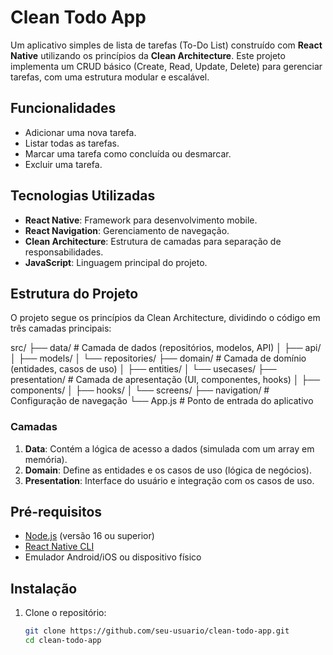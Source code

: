 # Clean Todo App

Um aplicativo simples de lista de tarefas (To-Do List) construído com **React Native** utilizando os princípios da **Clean Architecture**. Este projeto implementa um CRUD básico (Create, Read, Update, Delete) para gerenciar tarefas, com uma estrutura modular e escalável.

## Funcionalidades
- Adicionar uma nova tarefa.
- Listar todas as tarefas.
- Marcar uma tarefa como concluída ou desmarcar.
- Excluir uma tarefa.

## Tecnologias Utilizadas
- **React Native**: Framework para desenvolvimento mobile.
- **React Navigation**: Gerenciamento de navegação.
- **Clean Architecture**: Estrutura de camadas para separação de responsabilidades.
- **JavaScript**: Linguagem principal do projeto.

## Estrutura do Projeto
O projeto segue os princípios da Clean Architecture, dividindo o código em três camadas principais:


src/
├── data/              # Camada de dados (repositórios, modelos, API)
│   ├── api/
│   ├── models/
│   └── repositories/
├── domain/            # Camada de domínio (entidades, casos de uso)
│   ├── entities/
│   └── usecases/
├── presentation/      # Camada de apresentação (UI, componentes, hooks)
│   ├── components/
│   ├── hooks/
│   └── screens/
├── navigation/        # Configuração de navegação
└── App.js             # Ponto de entrada do aplicativo



### Camadas
1. **Data**: Contém a lógica de acesso a dados (simulada com um array em memória).
2. **Domain**: Define as entidades e os casos de uso (lógica de negócios).
3. **Presentation**: Interface do usuário e integração com os casos de uso.

## Pré-requisitos
- [Node.js](https://nodejs.org/) (versão 16 ou superior)
- [React Native CLI](https://reactnative.dev/docs/environment-setup)
- Emulador Android/iOS ou dispositivo físico

## Instalação
1. Clone o repositório:
   ```bash
   git clone https://github.com/seu-usuario/clean-todo-app.git
   cd clean-todo-app